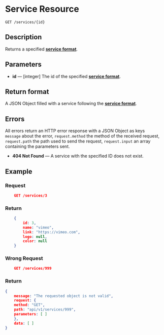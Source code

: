 # Service Resource

    GET /services/{id}

## Description

Returns a specified **[service format][]**.

## Parameters

- **id** — [integer] The id of the specified **[service format][]**.

## Return format

A JSON Object filled with a service following the **[service format][]**.

## Errors

All errors return an HTTP error response with a JSON Object as keys ``message`` about the error, ``request.method`` the method of the received request, ``request.path`` the path used to send the request, ``request.input`` an array containing the parameters sent.

- **404 Not Found** — A service with the specified ID does not exist.

## Example

### **Request**

``` json
    GET /services/3
```

### **Return**

``` json
    {
        id: 3,
        name: "vimeo",
        link: "https://vimeo.com",
        logo: null,
        color: null
    }

```

### **Wrong Request**

``` json
    GET /services/999
```

### **Return**

``` json
{
    message: "The requested object is not valid",
    request: {
    method: "GET",
    path: "api/v1/services/999",
    parameters: [ ]
    },
    data: [ ]
}
```

[service format]: ../../formats.md#short-format-service
